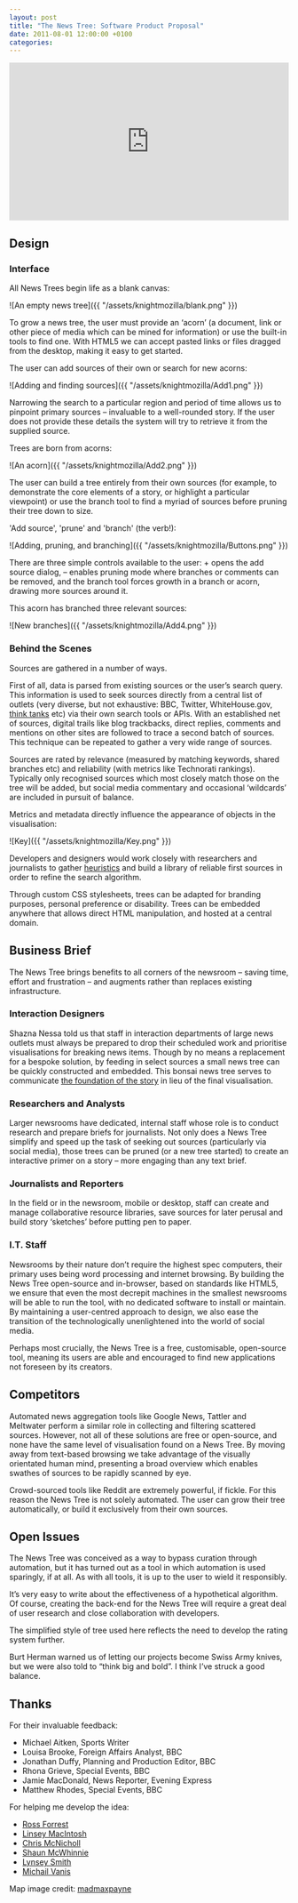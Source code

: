 ```yaml
---
layout: post
title: "The News Tree: Software Product Proposal"
date: 2011-08-01 12:00:00 +0100
categories: 
---
```

		
<style>.embed-container { position: relative; padding-bottom: 56.25%; height: 0; overflow: hidden; max-width: 100%; } .embed-container iframe, .embed-container object, .embed-container embed { position: absolute; top: 0; left: 0; width: 100%; height: 100%; }</style><div class='embed-container'><iframe src='https://player.vimeo.com/video/27462583' frameborder='0' webkitAllowFullScreen mozallowfullscreen allowFullScreen></iframe></div>

## Design

### Interface

All News Trees begin life as a blank canvas:

![An empty news tree]({{ "/assets/knightmozilla/blank.png" }})

To grow a news tree, the user must provide an ‘acorn’ (a document, link or other piece of media which can be mined for information) or use the built-in tools to find one. With HTML5 we can accept pasted links or files dragged from the desktop, making it easy to get started.

The user can add sources of their own or search for new acorns:

![Adding and finding sources]({{ "/assets/knightmozilla/Add1.png" }})

Narrowing the search to a particular region and period of time allows us to pinpoint primary sources – invaluable to a well-rounded story. If the user does not provide these details the system will try to retrieve it from the supplied source.

Trees are born from acorns:

![An acorn]({{ "/assets/knightmozilla/Add2.png" }})

The user can build a tree entirely from their own sources (for example, to demonstrate the core elements of a story, or highlight a particular viewpoint) or use the branch tool to find a myriad of sources before pruning their tree down to size.

'Add source', 'prune' and 'branch' (the verb!):

![Adding, pruning, and branching]({{ "/assets/knightmozilla/Buttons.png" }})

There are three simple controls available to the user: + opens the add source dialog, – enables pruning mode where branches or comments can be removed, and the branch tool forces growth in a branch or acorn, drawing more sources around it.

This acorn has branched three relevant sources:

![New branches]({{ "/assets/knightmozilla/Add4.png" }})

### Behind the Scenes

Sources are gathered in a number of ways.

First of all, data is parsed from existing sources or the user’s search query. This information is used to seek sources directly from a central list of outlets (very diverse, but not exhaustive: BBC, Twitter, WhiteHouse.gov, [think tanks](http://www.fpri.org/research/thinktanks/GlobalGoToThinkTanks2010.pdf) etc) via their own search tools or APIs. With an established net of sources, digital trails like blog trackbacks, direct replies, comments and mentions on other sites are followed to trace a second batch of sources. This technique can be repeated to gather a very wide range of sources.

Sources are rated by relevance (measured by matching keywords, shared branches etc) and reliability (with metrics like Technorati rankings). Typically only recognised sources which most closely match those on the tree will be added, but social media commentary and occasional ‘wildcards’ are included in pursuit of balance.

Metrics and metadata directly influence the appearance of objects in the visualisation:

![Key]({{ "/assets/knightmozilla/Key.png" }})

Developers and designers would work closely with researchers and journalists to gather [heuristics](http://en.wikipedia.org/wiki/Heuristic) and build a library of reliable first sources in order to refine the search algorithm.

Through custom CSS stylesheets, trees can be adapted for branding purposes, personal preference or disability. Trees can be embedded anywhere that allows direct HTML manipulation, and hosted at a central domain.

## Business Brief

The News Tree brings benefits to all corners of the newsroom – saving time, effort and frustration – and augments rather than replaces existing infrastructure.

### Interaction Designers

Shazna Nessa told us that staff in interaction departments of large news outlets must always be prepared to drop their scheduled work and prioritise visualisations for breaking news items. Though by no means a replacement for a bespoke solution, by feeding in select sources a small news tree can be quickly constructed and embedded. This bonsai news tree serves to communicate [the foundation of the story](http://www.bbc.co.uk/news/uk-14124020) in lieu of the final visualisation.

### Researchers and Analysts

Larger newsrooms have dedicated, internal staff whose role is to conduct research and prepare briefs for journalists. Not only does a News Tree simplify and speed up the task of seeking out sources (particularly via social media), those trees can be pruned (or a new tree started) to create an interactive primer on a story – more engaging than any text brief.

### Journalists and Reporters

In the field or in the newsroom, mobile or desktop, staff can create and manage collaborative resource libraries, save sources for later perusal and build story ‘sketches’ before putting pen to paper.

### I.T. Staff

Newsrooms by their nature don’t require the highest spec computers, their primary uses being word processing and internet browsing. By building the News Tree open-source and in-browser, based on standards like HTML5, we ensure that even the most decrepit machines in the smallest newsrooms will be able to run the tool, with no dedicated software to install or maintain. By maintaining a user-centred approach to design, we also ease the transition of the technologically unenlightened into the world of social media.

Perhaps most crucially, the News Tree is a free, customisable, open-source tool, meaning its users are able and encouraged to find new applications not foreseen by its creators.

## Competitors

Automated news aggregation tools like Google News, Tattler and Meltwater perform a similar role in collecting and filtering scattered sources. However, not all of these solutions are free or open-source, and none have the same level of visualisation found on a News Tree. By moving away from text-based browsing we take advantage of the visually orientated human mind, presenting a broad overview which enables swathes of sources to be rapidly scanned by eye.

Crowd-sourced tools like Reddit are extremely powerful, if fickle. For this reason the News Tree is not solely automated. The user can grow their tree automatically, or build it exclusively from their own sources.

## Open Issues

The News Tree was conceived as a way to bypass curation through automation, but it has turned out as a tool in which automation is used sparingly, if at all. As with all tools, it is up to the user to wield it responsibly.

It’s very easy to write about the effectiveness of a hypothetical algorithm. Of course, creating the back-end for the News Tree will require a great deal of user research and close collaboration with developers.

The simplified style of tree used here reflects the need to develop the rating system further.

Burt Herman warned us of letting our projects become Swiss Army knives, but we were also told to “think big and bold”. I think I’ve struck a good balance.

## Thanks

For their invaluable feedback:
- Michael Aitken, Sports Writer
- Louisa Brooke, Foreign Affairs Analyst, BBC
- Jonathan Duffy, Planning and Production Editor, BBC
- Rhona Grieve, Special Events, BBC
- Jamie MacDonald, News Reporter, Evening Express
- Matthew Rhodes, Special Events, BBC

For helping me develop the idea:
- [Ross Forrest](http://twitter.com/#!/rssfrrst)
- [Linsey MacIntosh](http://twitter.com/#!/linseymcintosh)
- [Chris McNicholl](http://twitter.com/#!/cmcnicholl)
- [Shaun McWhinnie](http://twitter.com/#!/himseelf)
- [Lynsey Smith](http://twitter.com/#!/lynsey_smith)
- [Michail Vanis](http://twitter.com/#!/mikevanis)

Map image credit: [madmaxpayne](http://madmaxpayne.deviantart.com/art/World-Map-with-Borders-PSD-96083532)